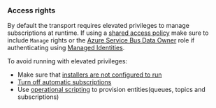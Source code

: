 ### Access rights

By default the transport requires elevated privileges to manage subscriptions at runtime. If using a [shared access policy](https://learn.microsoft.com/en-us/azure/service-bus-messaging/service-bus-sas) make sure to include `Manage` rights or the [Azure Service Bus Data Owner](https://learn.microsoft.com/en-us/azure/role-based-access-control/built-in-roles#azure-service-bus-data-owner) role if authenticating using [Managed Identities](https://learn.microsoft.com/en-us/azure/service-bus-messaging/service-bus-managed-service-identity).

To avoid running with elevated privileges:

- Make sure that [installers are not configured to run](/nservicebus/operations/installers.md)
- [Turn off automatic subscriptions](/nservicebus/messaging/publish-subscribe/controlling-what-is-subscribed.md#disabling-auto-subscription)
- Use [operational scripting](/transports/azure-service-bus/operational-scripting.md) to provision entities(queues, topics and subscriptions)
